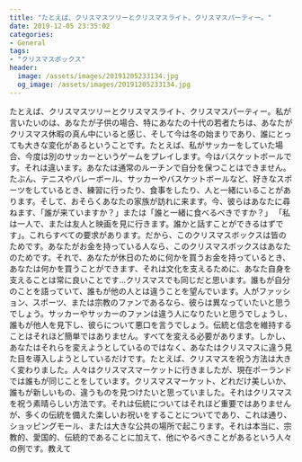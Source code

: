 ```yaml
---
title: "たとえば、クリスマスツリーとクリスマスライト、クリスマスパーティー。"
date: 2019-12-05 23:35:02
categories:
- General
tags:
- "クリスマスボックス"
header:
  image: /assets/images/20191205233134.jpg
  og_image: /assets/images/20191205233134.jpg
---
```


たとえば、クリスマスツリーとクリスマスライト、クリスマスパーティー。私が言いたいのは、あなたが子供の場合、特にあなたの十代の若者たちは、あなたがクリスマス休暇の真ん中にいると感じ、そして今は冬の始まりであり、誰にとっても大きな変化があるということです。たとえば、私がサッカーをしていた場合、今度は別のサッカーというゲームをプレイします。今はバスケットボールです。それは違います。あなたは通常のルーチンで自分を保つことはできません。たぶん、テニスやバレーボール、サッカーやバスケットボールなど、好きなスポーツをしているとき、練習に行ったり、食事をしたり、人と一緒にいることがあります。そして、おそらくあなたの家族が訪れに来ます。今、彼らはあなたに尋ねます、「誰が来ていますか？」または「誰と一緒に食べるべきですか？」 「私は一人で、または友人と映画を見に行きます。誰かと話すことができるはずです」。これらすべての要求があります。だから、このクリスマスボックスは皆のためです。あなたがお金を持っている人なら、このクリスマスボックスはあなたのためです。それで、あなたが休日のために何かを買うお金を持っているとき、あなたは何かを買うことができます、それは文化を支えるために、あなた自身を支えることは常に良いことです...クリスマスでも同じだと思います。誰もが自分のことを語っていて、誰もが他の人とは違うことを望んでいます。人がファッション、スポーツ、または宗教のファンであるなら、彼らは異なっていたいと思うでしょう。サッカーやサッカーのファンは違う人になりたいと思うでしょうし、誰もが他人を見下し、彼らについて悪口を言うでしょう。伝統と信念を維持することはそれほど簡単ではありません。すべてを変える必要があります。しかし、あなたはそれらを変えようとしているのではなく、あなたはクリスマスに違う見た目を導入しようとしているだけです。たとえば、クリスマスを祝う方法は大きく変わりました。人々はクリスマスマーケットに行きましたが、現在ポーランドでは誰もが同じことをしています。クリスマスマーケット、どれだけ美しいか、誰もが新しいもの、違うものを見つけたいと思っていました。それはクリスマスを祝う素晴らしい方法です。それは伝統についてはそれほど重要ではありませんが、多くの伝統を備えた楽しいお祝いをすることについてであり、これは通り、ショッピングモール、または大きな公共の場所で起こります。それは本当に、宗教的、愛国的、伝統的であることに加えて、他にやるべきことがあるという人々の例です。教えて
